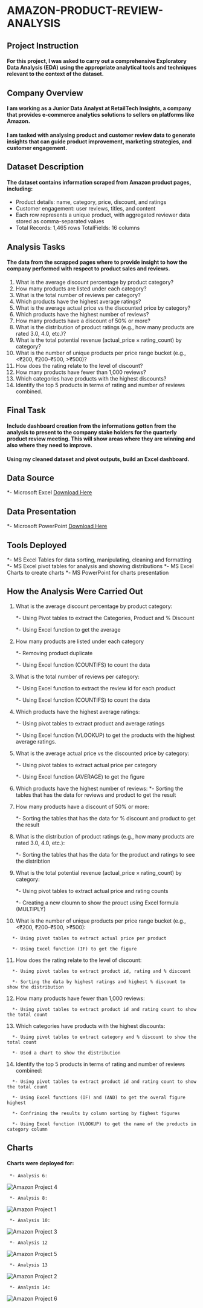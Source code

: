 # AMAZON-PRODUCT-REVIEW-ANALYSIS

## Project Instruction

#### For this project, I was asked to carry out a comprehensive Exploratory Data Analysis (EDA) using the appropriate analytical tools and techniques relevant to the context of the dataset.

## Company Overview
#### I am working as a Junior Data Analyst at RetailTech Insights, a company that provides e-commerce analytics solutions to sellers on platforms like Amazon.
#### I am tasked with analysing product and customer review data to generate insights that can guide product improvement, marketing strategies, and customer engagement.

## Dataset Description
#### The dataset contains information scraped from Amazon product pages, including:
   - Product details: name, category, price, discount, and ratings
   - Customer engagement: user reviews, titles, and content
   - Each row represents a unique product, with aggregated reviewer data stored as comma-separated values
   - Total Records: 1,465 rows TotalFields: 16 columns

## Analysis Tasks
#### The data from the scrapped pages where to provide insight to how the company performed with respect to product sales and reviews.

   1. What is the average discount percentage by product category?
   2. How many products are listed under each category?
   3. What is the total number of reviews per category?
   4. Which products have the highest average ratings?
   5. What is the average actual price vs the discounted price by category?
   6. Which products have the highest number of reviews?
   7. How many products have a discount of 50% or more?
   8. What is the distribution of product ratings (e.g., how many products are rated 3.0, 4.0, etc.)?
   9. What is the total potential revenue (actual_price × rating_count) by category?
   10. What is the number of unique products per price range bucket (e.g., <₹200, ₹200–₹500, >₹500)?
   11. How does the rating relate to the level of discount?
   12. How many products have fewer than 1,000 reviews?
   13. Which categories have products with the highest discounts?
   14. Identify the top 5 products in terms of rating and number of reviews combined.

## Final Task

#### Include dashboard creation from the informations gotten from the analysis to present to the company stake holders for the quarterly product review meeting. This will show areas where they are winning and also where they need to improve.

#### Using my cleaned dataset and pivot outputs, build an Excel dashboard.

## Data Source
   *- Microsoft Excel [Download Here](https://microsoft-excel.en.download.it/download)

## Data Presentation
   *- Microsoft PowerPoint [Download Here](https://microsoft-powerpoint.en.download.it/download)

## Tools Deployed
   *- MS Excel Tables for data sorting, manipulating, cleaning and formatting
   *- MS Excel pivot tables for analysis and showing distributions
   *- MS Excel Charts to create charts
   *- MS PowerPoint for charts presentation

## How the Analysis Were Carried Out
   1. What is the average discount percentage by product category:
      
      *- Using Pivot tables to extract the Categories, Product and % Discount
      
      *- Using Excel function to get the average
      
   2. How many products are listed under each category
      
      *- Removing product duplicate
      
      *- Using Excel function (COUNTIFS) to count the data
      
   3. What is the total number of reviews per category:
      
      *- Using Excel function to extract the review id for each product
      
      *- Using Excel function (COUNTIFS) to count the data
      
   4. Which products have the highest average ratings:
      
      *- Using pivot tables to extract product and average ratings
      
      *- Using Excel function (VLOOKUP) to get the products with the highest average ratings.
      
   5. What is the average actual price vs the discounted price by category:
    
      *- Using pivot tables to extract actual price per category

      *- Using Excel function (AVERAGE) to get the figure
      
   6. Which products have the highest number of reviews:
      *- Sorting the tables that has the data for reviews and product to get the result
       
   7. How many products have a discount of 50% or more:
    
      *- Sorting the tables that has the data for % discount and product to get the result
       
   8. What is the distribution of product ratings (e.g., how many products are rated 3.0, 4.0, etc.):

      *- Sorting the tables that has the data for the product and ratings to see the distribtion
      
   9. What is the total potential revenue (actual_price × rating_count) by category:

      *- Using pivot tables to extract actual price and rating counts
      
      *- Creating a new cloumn to show the prouct using Excel formula (MULTIPLY)
      
   10. What is the number of unique products per price range bucket (e.g., <₹200, ₹200–₹500, >₹500):

      *- Using pivot tables to extract actual price per product
      
      *- Using Excel function (IF) to get the figure
      
   11. How does the rating relate to the level of discount:

      *- Using pivot tables to extract product id, rating and % discount
      
      *- Sorting the data by highest ratings and highest % discount to show the distribution
      
   12. How many products have fewer than 1,000 reviews:

      *- Using pivot tables to extract product id and rating count to show the total count
      
   13. Which categories have products with the highest discounts:

      *- Using pivot tables to extract category and % discount to show the total count
      
      *- Used a chart to show the distribution
      
   14. Identify the top 5 products in terms of rating and number of reviews combined:

      *- Using pivot tables to extract product id and rating count to show the total count
      
      *- Using Excel functions (IF) and (AND) to get the overal figure highest
      
      *- Confriming the results by column sorting by fighest figures 
      
      *- Using Excel function (VLOOKUP) to get the name of the products in category column
       
## Charts

#### Charts were deployed for:
     *- Analysis 6:
     
![Amazon Project 4](https://github.com/user-attachments/assets/3c9026ba-6843-499b-8564-c23c3f4803c9)

     *- Analysis 8:
     
![Amazon Project 1](https://github.com/user-attachments/assets/3a76f038-00ee-48b4-9f03-b6b25f55a51d)
    
     *- Analysis 10:
     
![Amazon Project 3](https://github.com/user-attachments/assets/b931dda2-8a72-465d-ac0b-b145c0cd9ca5)

     *- Analysis 12
     
 ![Amazon Project 5](https://github.com/user-attachments/assets/bd42d99d-d83d-4a80-a443-1584598765fe)
    
     *- Analysis 13
     
![Amazon Project 2](https://github.com/user-attachments/assets/5182fccf-d7a5-411d-8c70-242c7bfe7ad2)

     *- Analysis 14:
     
![Amazon Project 6](https://github.com/user-attachments/assets/3796bd8a-8059-402b-b397-e84c969dcab9)

